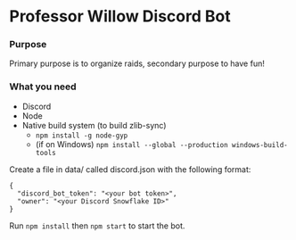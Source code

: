 # Professor Willow Discord Bot

### Purpose
Primary purpose is to organize raids, secondary purpose to have fun!

### What you need
 - Discord
 - Node
 - Native build system (to build zlib-sync)
   - `npm install -g node-gyp`
   - (if on Windows) `npm install --global --production windows-build-tools`

Create a file in data/ called discord.json with the following format:

```
{
  "discord_bot_token": "<your bot token>",
  "owner": "<your Discord Snowflake ID>"
}
```

Run `npm install` then `npm start` to start the bot.
 
